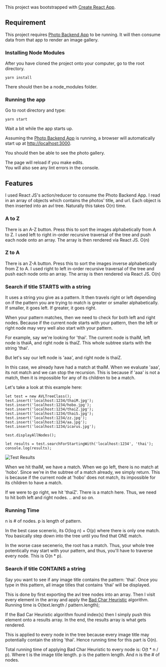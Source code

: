 This project was bootstrapped with [Create React App](https://github.com/facebook/create-react-app).



## Requirement

This project requires [Photo Backend App](https://github.com/redmacdev1988/photoBackend) to be running.
It will then consume data from that app to render an image gallery.


### Installing Node Modules

After you have cloned the project onto your computer, go to the root directory.

```
yarn install
```

There should then be a node_modules folder.



### Running the app

Go to root directory and type:

```
yarn start
```

Wait a bit while the app starts up.

Assuming the [Photo Backend App](https://github.com/redmacdev1988/photoBackend) is running, a browser will automatically start up
at [http://localhost:3000](http://localhost:3000).

You should then be able to see the photo gallery.

The page will reload if you make edits.<br>
You will also see any lint errors in the console.


## Features

I used React JS's action/reducer to consume the Photo Backend App. I read in an array of objects which contains the photos' title, and url.
Each object is then inserted into an avl tree. Naturally this takes O(n) time.

### A to Z
There is an A-Z button. Press this to sort the images alphabetically from A to Z. 
I used left to right in-order recursive traversal of the tree and push each node onto an array.
The array is then rendered via React JS. O(n)

### Z to A
There is an Z-A button. Press this to sort the images inverse alphabetically from Z to A.
I used right to left in-order recursive traversal of the tree and push each node onto an array. 
The array is then rendered via React JS. O(n)


### Search if title STARTS with a string

It uses a string you give as a pattern. It then travels right or left depending on if the pattern you are trying to match is greater or smaller alphabetically. If smaller, it goes left. If greater, it goes right.

When your pattern matches, then we need to check for both left and right nodes. Because if the current node starts with your pattern, then the left or right node may very well also start with your pattern. 

For example, say we're looking for 'thai'. The current node is thaiM, left node is thaiA, and right node is thaiZ. This whole subtree starts with the string 'thai'.


But let's say our left node is 'aaa', and right node is thaiZ.

In this case, we already have had a match at thaiM. When we evaluate 'aaa', its not match and we can stop the recursion. This is because if 'aaa' is not a match, then it is impossible for any of its children to be a match. 

Let's take a look at this example here:

```
let test = new AVLTreeClass();
test.insert('localhost:1234/thaiM.jpg');
test.insert('localhost:1234/hobo.jpg');
test.insert('localhost:1234/thaiZ.jpg');
test.insert('localhost:1234/thaiS.jpg');
test.insert('localhost:1234/zz.jpg');
test.insert('localhost:1234/aa.jpg');
test.insert('localhost:1234/icarus.jpg');

test.displayAllNodes();

let results = test.searchForStartingWith('localhost:1234', 'thai');
console.log(results);
```

![Test Results](http://chineseruleof8.com/code/wp-content/uploads/2019/06/avl_subtree_ex.jpg)

When we hit thaiM, we have a match. 
When we go left, there is no match at 'hobo'. Since we're in the subtree of a match already, we simply return. This is because if the current node at 'hobo' does not 
match, its impossible for its children to have a match.

If we were to go right, we hit 'thaiZ'. There is a match here. Thus, we need to hit both left and right nodes. 
.. and so on. 


### Running Time

n is # of nodes.
p is length of pattern.

In the best case scenerio, its O(log n) + O(p) where there is only one match. You basically step down into the tree until you find that ONE match.

In the worse case secenerio, the root has a match. Thus, your whole tree potentically may start with your pattern, and thus, you'll have to traverse every node. This is O(n * p).




### Search if title CONTAINS a string

Say you want to see if any image title contains the pattern: 'thai'. 
Once you type in this pattern, all image titles that contains 'thai' will be displayed.

This is done by first exporting the avl tree nodes into an array.
Then I visit every element in the array and apply the [Bad Char Heuristic](https://github.com/redmacdev1988/photoFrontend/blob/master/src/BadHeuristics/BadHeuristics.js) algorithm. Running time is O(text.length / pattern.length);

If the Bad Car Heuristic algorithm found index(s) then I simply push this element onto a results array. In the end, the results array is what gets rendered. 

This is applied to every node in the tree because every image title may potentially contain the string 'thai'.
Hence running time for this part is O(n).

Total running time of applying Bad Char Heuristic to every node is: O(t * n / p).
Where t is the image title length. p is the pattern length. And n is the # of nodes.

